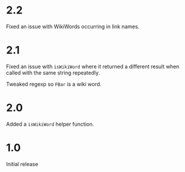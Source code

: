 # 2.2

Fixed an issue with WikiWords occurring in link names.

# 2.1

Fixed an issue with `isWikiWord` where it returned a different result
when called with the same string repeatedly.

Tweaked regexp so `FBar` is a wiki word.

# 2.0

Added a `isWikiWord` helper function.

# 1.0

Initial release

